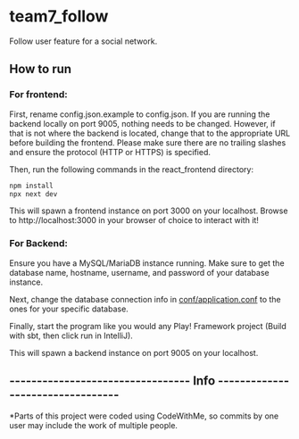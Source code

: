 # team7_follow

Follow user feature for a social network.

## How to run
### For frontend: 

First, rename config.json.example to config.json. If you are running the backend locally on port 9005, nothing needs to be changed. However, if that is not where the backend is located, change that to the appropriate URL before building the frontend. Please make sure there are no trailing slashes and ensure the protocol (HTTP or HTTPS) is specified.

Then, run the following commands in the react_frontend directory:

```bash
npm install
npx next dev
```
This will spawn a frontend instance on port 3000 on your localhost. Browse to http://localhost:3000 in your browser of choice to interact with it!


### For Backend:
Ensure you have a MySQL/MariaDB instance running. Make sure to get the database name, hostname, username, and password of your database instance.

Next, change the database connection info in [conf/application.conf](ebean-backend/conf/application.conf) to the ones for your specific database.

Finally, start the program like you would any Play! Framework project (Build with sbt, then click run in IntelliJ).

This will spawn a backend instance on port 9005 on your localhost.

## --------------------------------- Info ---------------------------------
*Parts of this project were coded using CodeWithMe, so commits by one user may include the work of multiple people.

